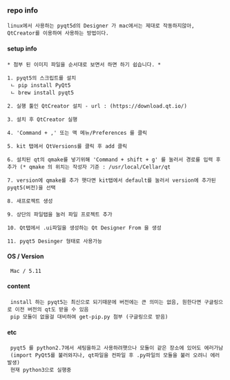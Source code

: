 ### repo info

    linux에서 사용하는 pyqt5d의 Designer 가 mac에서는 제대로 작동하지않아, QtCreator를 이용하여 사용하는 방법이다.


#### setup info

    * 첨부 된 이미지 파일을 순서대로 보면서 하면 하기 쉽습니다. *

    1. pyqt5의 스크립트를 설치
     ㄴ pip install PyQt5
     ㄴ brew install pyqt5
    
    2. 실행 툴인 QtCreator 설치 - url : (https://download.qt.io/)
    
    3. 설치 후 QtCreator 실행
    
    4. 'Command + ,' 또는 맥 메뉴/Preferences 를 클릭
    
    5. kit 탭에서 QtVersions를 클릭 후 add 클릭
    
    6. 설치된 qt의 qmake를 넣기위해 'Command + shift + g' 를 눌러서 경로를 입력 후 추가 (* qmake 의 위치는 작성자 기준 : /usr/local/Cellar/qt

    7. version에 qmake를 추가 햇다면 kit탭에서 default를 눌러서 version에 추가된 pyqt5(버전)을 선택
    
    8. 새프로젝트 생성 
    
    9. 상단의 파일탭을 눌러 파일 프로젝트 추가
    
    10. Qt탭에서 .ui파일을 생성하는 Qt Designer From 을 생성
    
    11. pyqt5 Desinger 형태로 사용가능

#### OS / Version

     Mac / 5.11

#### content

     install 하는 pyqt5는 최신으로 되기때문에 버전에는 큰 의미는 없음, 원한다면 구글링으로 이전 버전의 qt도 받을 수 있음
     pip 모듈이 없을걸 대비하여 get-pip.py 첨부 (구글링으로 받음)

#### etc

     pyqt5 를 python2.7에서 세팅을하고 사용하려햇으나 모듈이 같은 장소에 있어도 에러가남 
     (import PyQt5를 불러와지나, qt파일을 컨파일 후 .py파일의 모듈을 불러 오려니 에러 발생)
     현재 python3으로 실행중

